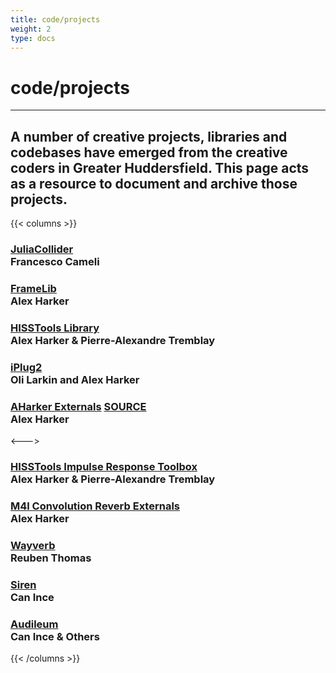 ```yaml
---
title: code/projects
weight: 2
type: docs
---
```


# code/projects
---

## A number of creative projects, libraries and codebases have emerged from the creative coders in Greater Huddersfield. This page acts as a resource to document and archive those projects.

{{< columns >}}

### [JuliaCollider](https://github.com/vitreo12/JuliaCollider)<br>Francesco Cameli
### [FrameLib](https://github.com/AlexHarker/FrameLib)<br>Alex Harker 
### [HISSTools Library](https://github.com/AlexHarker/HISSTools_Library)<br>Alex Harker & Pierre-Alexandre Tremblay
### [iPlug2](https://github.com/iPlug2/iPlug2)<br>Oli Larkin and Alex Harker 
### [AHarker Externals](http://www.alexanderjharker.co.uk/software/AHarker_Distribution_v1.0.zip) **[SOURCE](https://github.com/AlexHarker/AHarker_Externals)**<br>Alex Harker
<--->
### [HISSTools Impulse Response Toolbox](http://eprints.hud.ac.uk/id/eprint/14897/)<br>Alex Harker & Pierre-Alexandre Tremblay
### [M4l Convolution Reverb Externals](https://github.com/AlexHarker/M4L_Convolution_Reverb_Externals)<br>Alex Harker
### [Wayverb](https://reuk.github.io/wayverb/)<br>Reuben Thomas
### [Siren](https://ince.io/siren/)<br>Can Ince
### [Audileum](https://www.audileum.com)<br>Can Ince & Others

{{< /columns >}}







